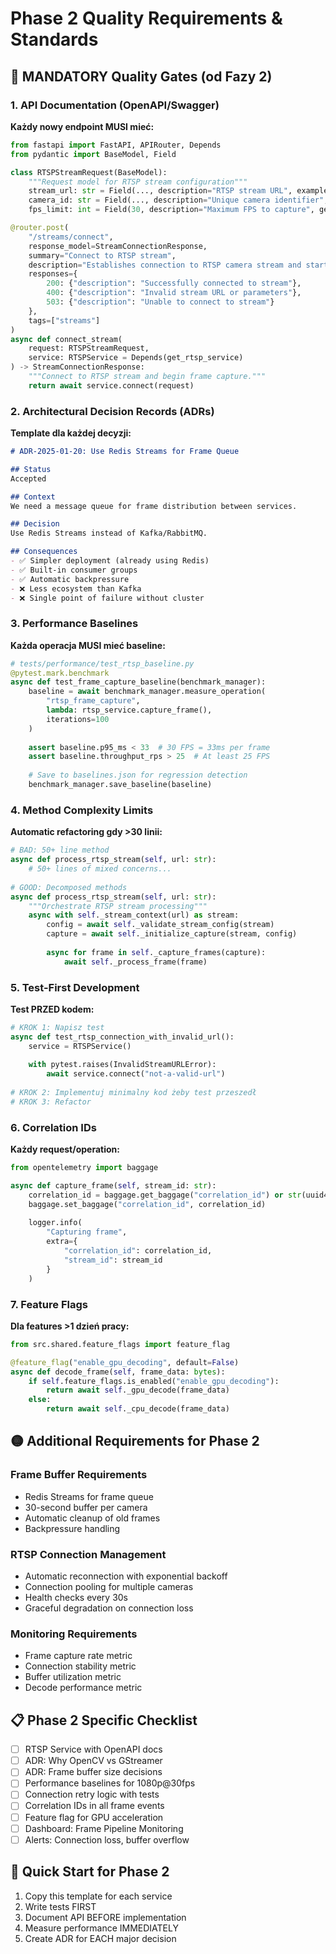 # Phase 2 Quality Requirements & Standards

## 🔴 MANDATORY Quality Gates (od Fazy 2)

### 1. API Documentation (OpenAPI/Swagger)
**Każdy nowy endpoint MUSI mieć:**
```python
from fastapi import FastAPI, APIRouter, Depends
from pydantic import BaseModel, Field

class RTSPStreamRequest(BaseModel):
    """Request model for RTSP stream configuration"""
    stream_url: str = Field(..., description="RTSP stream URL", example="rtsp://192.168.1.100:554/stream1")
    camera_id: str = Field(..., description="Unique camera identifier", example="cam_front_door")
    fps_limit: int = Field(30, description="Maximum FPS to capture", ge=1, le=60)

@router.post(
    "/streams/connect",
    response_model=StreamConnectionResponse,
    summary="Connect to RTSP stream",
    description="Establishes connection to RTSP camera stream and starts frame capture",
    responses={
        200: {"description": "Successfully connected to stream"},
        400: {"description": "Invalid stream URL or parameters"},
        503: {"description": "Unable to connect to stream"}
    },
    tags=["streams"]
)
async def connect_stream(
    request: RTSPStreamRequest,
    service: RTSPService = Depends(get_rtsp_service)
) -> StreamConnectionResponse:
    """Connect to RTSP stream and begin frame capture."""
    return await service.connect(request)
```

### 2. Architectural Decision Records (ADRs)
**Template dla każdej decyzji:**
```markdown
# ADR-2025-01-20: Use Redis Streams for Frame Queue

## Status
Accepted

## Context
We need a message queue for frame distribution between services.

## Decision
Use Redis Streams instead of Kafka/RabbitMQ.

## Consequences
- ✅ Simpler deployment (already using Redis)
- ✅ Built-in consumer groups
- ✅ Automatic backpressure
- ❌ Less ecosystem than Kafka
- ❌ Single point of failure without cluster
```

### 3. Performance Baselines
**Każda operacja MUSI mieć baseline:**
```python
# tests/performance/test_rtsp_baseline.py
@pytest.mark.benchmark
async def test_frame_capture_baseline(benchmark_manager):
    baseline = await benchmark_manager.measure_operation(
        "rtsp_frame_capture",
        lambda: rtsp_service.capture_frame(),
        iterations=100
    )
    
    assert baseline.p95_ms < 33  # 30 FPS = 33ms per frame
    assert baseline.throughput_rps > 25  # At least 25 FPS
    
    # Save to baselines.json for regression detection
    benchmark_manager.save_baseline(baseline)
```

### 4. Method Complexity Limits
**Automatic refactoring gdy >30 linii:**
```python
# BAD: 50+ line method
async def process_rtsp_stream(self, url: str):
    # 50+ lines of mixed concerns...
    
# GOOD: Decomposed methods
async def process_rtsp_stream(self, url: str):
    """Orchestrate RTSP stream processing"""
    async with self._stream_context(url) as stream:
        config = await self._validate_stream_config(stream)
        capture = await self._initialize_capture(stream, config)
        
        async for frame in self._capture_frames(capture):
            await self._process_frame(frame)
```

### 5. Test-First Development
**Test PRZED kodem:**
```python
# KROK 1: Napisz test
async def test_rtsp_connection_with_invalid_url():
    service = RTSPService()
    
    with pytest.raises(InvalidStreamURLError):
        await service.connect("not-a-valid-url")
        
# KROK 2: Implementuj minimalny kod żeby test przeszedł
# KROK 3: Refactor
```

### 6. Correlation IDs
**Każdy request/operation:**
```python
from opentelemetry import baggage

async def capture_frame(self, stream_id: str):
    correlation_id = baggage.get_baggage("correlation_id") or str(uuid4())
    baggage.set_baggage("correlation_id", correlation_id)
    
    logger.info(
        "Capturing frame",
        extra={
            "correlation_id": correlation_id,
            "stream_id": stream_id
        }
    )
```

### 7. Feature Flags
**Dla features >1 dzień pracy:**
```python
from src.shared.feature_flags import feature_flag

@feature_flag("enable_gpu_decoding", default=False)
async def decode_frame(self, frame_data: bytes):
    if self.feature_flags.is_enabled("enable_gpu_decoding"):
        return await self._gpu_decode(frame_data)
    else:
        return await self._cpu_decode(frame_data)
```

## 🟡 Additional Requirements for Phase 2

### Frame Buffer Requirements
- Redis Streams for frame queue
- 30-second buffer per camera
- Automatic cleanup of old frames
- Backpressure handling

### RTSP Connection Management
- Automatic reconnection with exponential backoff
- Connection pooling for multiple cameras
- Health checks every 30s
- Graceful degradation on connection loss

### Monitoring Requirements
- Frame capture rate metric
- Connection stability metric
- Buffer utilization metric
- Decode performance metric

## 📋 Phase 2 Specific Checklist

- [ ] RTSP Service with OpenAPI docs
- [ ] ADR: Why OpenCV vs GStreamer
- [ ] ADR: Frame buffer size decisions
- [ ] Performance baselines for 1080p@30fps
- [ ] Connection retry logic with tests
- [ ] Correlation IDs in all frame events
- [ ] Feature flag for GPU acceleration
- [ ] Dashboard: Frame Pipeline Monitoring
- [ ] Alerts: Connection loss, buffer overflow

## 🚀 Quick Start for Phase 2

1. Copy this template for each service
2. Write tests FIRST
3. Document API BEFORE implementation
4. Measure performance IMMEDIATELY
5. Create ADR for EACH major decision